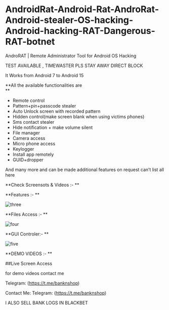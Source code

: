 # AndroidRat-Android-Rat-AndroRat-Android-stealer-OS-hacking-Android-hacking-RAT-Dangerous-RAT-botnet
AndroRAT | Remote Administrator Tool for Android OS Hacking
 
TEST AVAILABLE , TIMEWASTER PLS STAY AWAY DIRECT BLOCK 

It Works from Android 7 to Android 15   
 
**All the available functionalities are      
**      
   
- Remote control 
- Pattern+pin+passcode stealer
- Auto Unlock screen with recorded pattern
- Hidden control(make screen blank when using victims phones)
- Sms contact stealer 
- Hide notification + make volume silent
- File manager
- Camera access
- Micro phone access
- Keylogger
- Install app remotely
- GUID+dropper
  
And many more and can be made additional features on request can’t list all here


**Check Screensots & Videos  :-
**




**Features :-
**

![three](https://files.catbox.moe/hqtesi.jpg) 


**Files Access :-
**


![four](https://files.catbox.moe/ez7xsq.jpg) 


**GUI Controler:-
**

![five](https://files.catbox.moe/59m7rn.jpg) 


**DEMO VIDEOS :-
**
 
##Live Screen Access

for demo videos contact me

Telegram: (https://t.me/banknshop)






Contact Me:
Telegram: (https://t.me/banknshop)

I ALSO SELL BANK LOGS IN BLACKBET 
